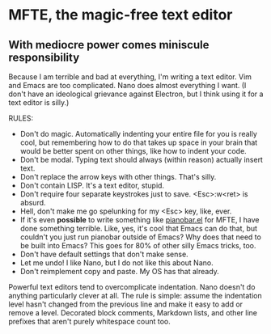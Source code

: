 # MFTE, the magic-free text editor
## With mediocre power comes miniscule responsibility

Because I am terrible and bad at everything, I'm writing a text editor.
Vim and Emacs are too complicated. Nano does almost everything I want. (I don't have an ideological grievance against Electron, but I think using it for a text editor is silly.)

RULES:
- Don't do magic. Automatically indenting your entire file for you is really cool, but remembering how to do that takes up space in your brain that would be better spent on other things, like how to indent your code.
- Don't be modal. Typing text should always (within reason) actually insert text.
- Don't replace the arrow keys with other things. That's silly.
- Don't contain LISP. It's a text editor, stupid.
- Don't require four separate keystrokes just to save. \<Esc\>:w\<ret\> is absurd.
- Hell, don't make me go spelunking for my \<Esc\> key, like, ever.
- If it's even **possible** to write something like [pianobar.el](https://github.com/agrif/pianobar.el) for MFTE, I have done something terrible. Like, yes, it's cool that Emacs can do that, but couldn't you just run pianobar outside of Emacs? Why does that need to be built into Emacs? This goes for 80% of other silly Emacs tricks, too.
- Don't have default settings that don't make sense.
- Let me undo! I like Nano, but I do not like this about Nano.
- Don't reimplement copy and paste. My OS has that already.

Powerful text editors tend to overcomplicate indentation. Nano doesn't do anything particularly clever at all. The rule is simple: assume the indentation level hasn't changed from the previous line and make it easy to add or remove a level.
Decorated block comments, Markdown lists, and other line prefixes that aren't purely whitespace count too.

